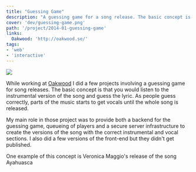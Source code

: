 ```yaml
---
title: "Guessing Game"
description: "A guessing game for a song release. The basic concept is to listen the instrumental version of the song and guess the lyric."
cover: 'dev/guessing-game.png'
path: '/project/2014-01-guessing-game'
links:
  Oakwood: 'http://oakwood.se/'
tags:
- 'web'
- 'interactive'
---
```


![](./dev/guessing-game.png)

While working at [Oakwood](http://oakwood.se/) I did a few projects involving a guessing game for song releases. The basic concept is that you would listen to the instrumental version of the song and guess the lyric. As people guess correctly, parts of the music starts to get vocals until the whole song is released.

My main role in those project was to provide both a backend for the guessing game, queueing of players and a secure server infrastructure to create the versions of the song with the correct instrumental and vocal sections. I also did a few versions of the front-end but they didn't get published.

One example of this concept is Veronica Maggio's release of the song Ayahuasca
